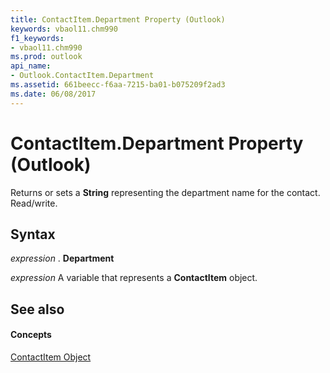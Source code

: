 ```yaml
---
title: ContactItem.Department Property (Outlook)
keywords: vbaol11.chm990
f1_keywords:
- vbaol11.chm990
ms.prod: outlook
api_name:
- Outlook.ContactItem.Department
ms.assetid: 661beecc-f6aa-7215-ba01-b075209f2ad3
ms.date: 06/08/2017
---
```



# ContactItem.Department Property (Outlook)

Returns or sets a  **String** representing the department name for the contact. Read/write.


## Syntax

 _expression_ . **Department**

 _expression_ A variable that represents a **ContactItem** object.


## See also


#### Concepts


[ContactItem Object](Outlook.ContactItem.md)


